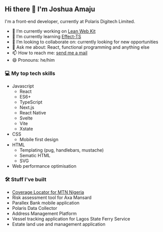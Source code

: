 ## Hi there 👋 I'm Joshua Amaju

I'm a front-end developer, currently at Polaris Digitech Limited.

- 🔭 I’m currently working on [Lean Web Kit](https://github.com/theleanweb/kit/tree/main/packages/core)
- 🌱 I’m currently learning [Effect-TS](https://www.effect.website/)
- 👯 I’m looking to collaborate on: currently looking for new opportunities
- 💬 Ask me about: React, functional programming and anything else
- 📫 How to reach me: <a href="mailto:joshsemail4work@gmail.com">send me a mail</a>
- 😄 Pronouns: he/him

### 💻 My top tech skills
- Javascript
  - React
  - ES6+
  - TypeScript
  - Next.js
  - React Native
  - Svelte
  - Vite
  - Xstate
- CSS
  - Mobile first design
- HTML
  - Templating (pug, handlebars, mustache)
  - Sematic HTML
  - SVG
- Web performance optimisation

### 🛠️ Stuff I've built
- [Coverage Locator for MTN Nigeria](https://coverage.mtn.ng/)
- Risk assessment tool for Axa Mansard
- Parallex Bank mobile application
- Polaris Data Collector
- Address Management Platform
- Vessel tracking application for Lagos State Ferry Service
- Estate land use and management application

